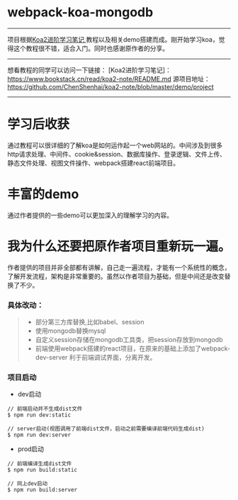 # webpack-koa-mongodb

------

项目根据[Koa2进阶学习笔记 ](https://www.bookstack.cn/read/koa2-note/README.md)教程以及相关demo搭建而成。刚开始学习koa，觉得这个教程很不错，适合入门。同时也感谢原作者的分享。

------
想看教程的同学可以访问一下链接：
[Koa2进阶学习笔记]：https://www.bookstack.cn/read/koa2-note/README.md
源项目地址：https://github.com/ChenShenhai/koa2-note/blob/master/demo/project

------

# 学习后收获
通过教程可以很详细的了解koa是如何运作起一个web网站的。中间涉及到很多http请求处理、中间件、cookie&session、数据库操作、登录逻辑、文件上传、静态文件处理、视图文件操作、webpack搭建react前端项目。


# 丰富的demo

通过作者提供的一些demo可以更加深入的理解学习的内容。


# 我为什么还要把原作者项目重新玩一遍。

作者提供的项目并非全部都有讲解，自己走一遍流程，才能有一个系统性的概念，了解开发流程，架构是非常重要的。虽然以作者项目为基础，但是中间还是改变替换了不少。

### 具体改动：

> * 部分第三方库替换,比如babel、session
> * 使用mongodb替换mysql
> * 自定义session存储在mongodb工具类，把session存放到mongodb
> * 前端使用webpack搭建的react项目，在原来的基础上添加了webpack-dev-server 利于前端调试界面，分离开发。


### 项目启动

- dev启动

```
// 前端启动并不生成dist文件
$ npm run dev:static

// server启动(视图调用了前端dist文件，启动之前需要编译前端代码生成dist)
$ npm run dev:server 
```

- prod启动

```
// 前端编译生成dist文件
$ npm run build:static

// 同上dev启动
$ npm run build:server 
```